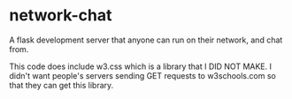 # network-chat
A flask development server that anyone can run on their network, and chat from.


This code does include w3.css which is a library that I DID NOT MAKE. I didn't want people's servers sending GET requests to
w3schools.com so that they can get this library.
